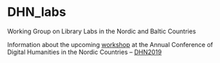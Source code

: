 # DHN_labs
Working Group on Library Labs in the Nordic and Baltic Countries


Information about the upcoming [workshop](https://github.com/arockenberger/DHN_labs/blob/master/workshop.md) at the Annual Conference of Digital Humanities in the Nordic Countries – [DHN2019](https://cst.dk/DHN2019/DHN2019.html)
